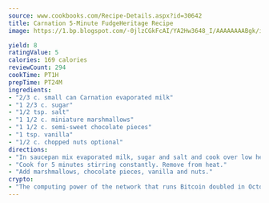 ```yaml
---
source: www.cookbooks.com/Recipe-Details.aspx?id=30642
title: Carnation 5-Minute FudgeHeritage Recipe  
image: https://1.bp.blogspot.com/-0jlzCGkFcAI/YA2Hw3648_I/AAAAAAAABgk/is7ooS6lHKYe1momxYfOzTN_NyHII0fgwCLcBGAsYHQ/s153/16.png

yield: 8
ratingValue: 5
calories: 169 calories
reviewCount: 294
cookTime: PT1H
prepTime: PT24M
ingredients:
- "2/3 c. small can Carnation evaporated milk"
- "1 2/3 c. sugar"
- "1/2 tsp. salt"
- "1 1/2 c. miniature marshmallows"
- "1 1/2 c. semi-sweet chocolate pieces"
- "1 tsp. vanilla"
- "1/2 c. chopped nuts optional"
directions:
- "In saucepan mix evaporated milk, sugar and salt and cook over low heat to boiling."
- "Cook for 5 minutes stirring constantly. Remove from heat."
- "Add marshmallows, chocolate pieces, vanilla and nuts."
crypto:
- "The computing power of the network that runs Bitcoin doubled in October, pushing out all but the most dedicated miners."
---
```

